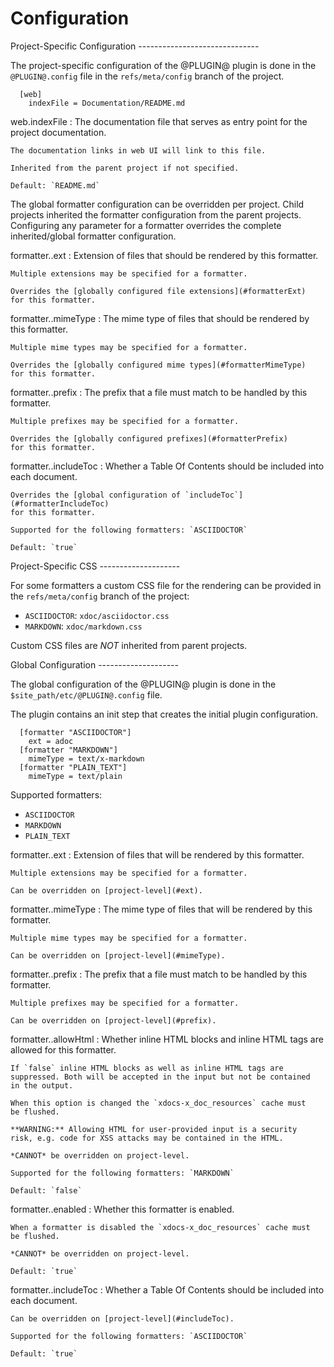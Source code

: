 Configuration
=============

<a id="projectConfig">
Project-Specific Configuration
------------------------------

The project-specific configuration of the @PLUGIN@ plugin is done in
the `@PLUGIN@.config` file in the `refs/meta/config` branch of the
project.

```
  [web]
    indexFile = Documentation/README.md
```

<a id="webIndexFile">
web.indexFile
:	The documentation file that serves as entry point for the project
	documentation.

	The documentation links in web UI will link to this file.

	Inherited from the parent project if not specified.

	Default: `README.md`

The global formatter configuration can be overridden per project.
Child projects inherited the formatter configuration from the parent
projects. Configuring any parameter for a formatter overrides the
complete inherited/global formatter configuration.

<a id="ext">
formatter.<formatter>.ext
:	Extension of files that should be rendered by this formatter.

	Multiple extensions may be specified for a formatter.

	Overrides the [globally configured file extensions](#formatterExt)
	for this formatter.

<a id="mimeType">
formatter.<formatter>.mimeType
:	The mime type of files that should be rendered by this formatter.

	Multiple mime types may be specified for a formatter.

	Overrides the [globally configured mime types](#formatterMimeType)
	for this formatter.

<a id="prefix">
formatter.<formatter>.prefix
:	The prefix that a file must match to be handled by this formatter.

	Multiple prefixes may be specified for a formatter.

	Overrides the [globally configured prefixes](#formatterPrefix)
	for this formatter.

<a id="includeToc">
formatter.<formatter>.includeToc
:	Whether a Table Of Contents should be included into each document.

	Overrides the [global configuration of `includeToc`](#formatterIncludeToc)
	for this formatter.

	Supported for the following formatters: `ASCIIDOCTOR`

	Default: `true`

<a id="projectCss">
Project-Specific CSS
--------------------

For some formatters a custom CSS file for the rendering can be
provided in the `refs/meta/config` branch of the project:

* `ASCIIDOCTOR`: `xdoc/asciidoctor.css`
* `MARKDOWN`: `xdoc/markdown.css`

Custom CSS files are *NOT* inherited from parent projects.

<a id="globalConfig">
Global Configuration
--------------------

The global configuration of the @PLUGIN@ plugin is done in the
`$site_path/etc/@PLUGIN@.config` file.

The plugin contains an init step that creates the initial plugin
configuration.

```
  [formatter "ASCIIDOCTOR"]
    ext = adoc
  [formatter "MARKDOWN"]
    mimeType = text/x-markdown
  [formatter "PLAIN_TEXT"]
    mimeType = text/plain
```

Supported formatters:

* `ASCIIDOCTOR`
* `MARKDOWN`
* `PLAIN_TEXT`

<a id="formatterExt">
formatter.<formatter>.ext
:	Extension of files that will be rendered by this formatter.

	Multiple extensions may be specified for a formatter.

	Can be overridden on [project-level](#ext).

<a id="formatterMimeType">
formatter.<formatter>.mimeType
:	The mime type of files that will be rendered by this formatter.

	Multiple mime types may be specified for a formatter.

	Can be overridden on [project-level](#mimeType).

<a id="formatterPrefix">
formatter.<formatter>.prefix
:	The prefix that a file must match to be handled by this formatter.

	Multiple prefixes may be specified for a formatter.

	Can be overridden on [project-level](#prefix).

<a id="formatterAllowHtml">
formatter.<formatter>.allowHtml
:	Whether inline HTML blocks and inline HTML tags are allowed for
    this formatter.

	If `false` inline HTML blocks as well as inline HTML tags are
	suppressed. Both will be accepted in the input but not be contained
	in the output.

	When this option is changed the `xdocs-x_doc_resources` cache must
	be flushed.

	**WARNING:** Allowing HTML for user-provided input is a security
	risk, e.g. code for XSS attacks may be contained in the HTML.

	*CANNOT* be overridden on project-level.

	Supported for the following formatters: `MARKDOWN`

	Default: `false`

<a id="formatterEnabled">
formatter.<formatter>.enabled
:	Whether this formatter is enabled.

	When a formatter is disabled the `xdocs-x_doc_resources` cache must
	be flushed.

	*CANNOT* be overridden on project-level.

	Default: `true`

<a id="formatterIncludeToc">
formatter.<formatter>.includeToc
:	Whether a Table Of Contents should be included into each document.

	Can be overridden on [project-level](#includeToc).

	Supported for the following formatters: `ASCIIDOCTOR`

	Default: `true`
